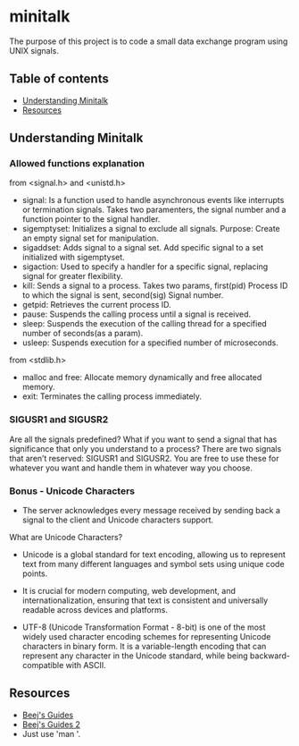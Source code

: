 # minitalk

The purpose of this project is to code a small data exchange program using UNIX signals.

## Table of contents

- [Understanding Minitalk](#understanding-minitalk)
- [Resources](#resources)

## Understanding Minitalk
### Allowed functions explanation

from <signal.h> and <unistd.h>

- signal: Is a function used to handle asynchronous events like interrupts or termination signals.
Takes two paramenters, the signal number and a function pointer to the signal handler.
- sigemptyset: Initializes a signal to exclude all signals. Purpose: Create an empty signal set for
manipulation.
- sigaddset: Adds signal to a signal set. Add specific signal to a set initialized with sigemptyset.
- sigaction: Used to specify a handler for a specific signal, replacing signal for greater flexibility.
- kill: Sends a signal to a process. Takes two params, first(pid) Process ID to which the signal is sent,
second(sig) Signal number.
- getpid: Retrieves the current process ID.
- pause: Suspends the calling process until a signal is received.
- sleep: Suspends the execution of the calling thread for a specified number of seconds(as a param).
- usleep: Suspends execution for a specified number of microseconds.

from <stdlib.h>

- malloc and free: Allocate memory dynamically and free allocated memory.
- exit: Terminates the calling process immediately.


### SIGUSR1 and SIGUSR2

Are all the signals predefined? What if you want to send a signal that has significance that only you understand to a process? There are two signals that aren’t reserved: SIGUSR1 and SIGUSR2. You are free to use these for whatever you want and handle them in whatever way you choose.

### Bonus - Unicode Characters

- The server acknowledges every message received by sending back a signal to the
client and Unicode characters support.

What are Unicode Characters?

- Unicode is a global standard for text encoding, allowing us to represent text from many different languages and symbol sets using unique code points.

- It is crucial for modern computing, web development, and internationalization, ensuring that text is consistent and universally readable across devices and platforms.

- UTF-8 (Unicode Transformation Format - 8-bit) is one of the most widely used character encoding schemes for representing Unicode characters in binary form. It is a variable-length encoding that can represent any character in the Unicode standard, while being backward-compatible with ASCII.


## Resources

- [Beej's Guides](https://beej.us/guide/bgipc/html/split/signals.html#signals)
- [Beej's Guides 2](https://beej.us/guide/bgc/html/split/signal-handling.html#signal-handling)
- Just use 'man <function name>'.
